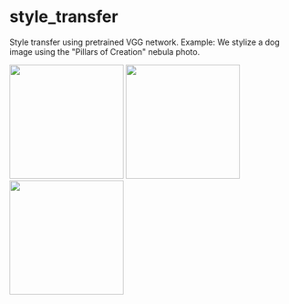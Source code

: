 # style_transfer
Style transfer using pretrained VGG network.
Example: We stylize a dog image using the "Pillars of Creation" nebula photo.

<img src="https://github.com/mhsiu01/style_transfer/assets/78574718/a8075d28-f118-4152-9bb9-744a8de78633" width="200">
<img src="https://github.com/mhsiu01/style_transfer/assets/78574718/15ca3718-481e-4433-869d-be0b143decb2" width="200">
<img src="https://github.com/mhsiu01/style_transfer/assets/78574718/562fdb46-d2a4-4690-b029-4d2f4b549bf5" width="200">

